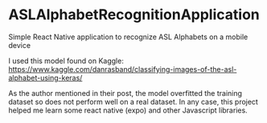 # ASLAlphabetRecognitionApplication

Simple React Native application to recognize ASL Alphabets on a mobile device

I used this model found on Kaggle:
https://www.kaggle.com/danrasband/classifying-images-of-the-asl-alphabet-using-keras/

As the author mentioned in their post, the model overfitted the training dataset so does not perform well on a real dataset. In any case, this project helped me learn some react native (expo) and other Javascript libraries.
